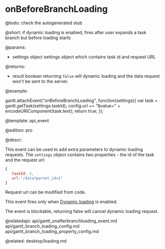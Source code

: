 onBeforeBranchLoading
=============

@todo:
	check the autogenerated stub

@short: if dynamic loading is enabled, fires after user expands a task branch but before loading starts

@params:
- settings	object	settings object which contains task id and request URL

@returns:  
  - result     boolean       returning `false` will dynamic loading and the data request won't be sent to the server.

@example:

gantt.attachEvent("onBeforeBranchLoading", function(settings){
	var task = gantt.getTask(settings.taskId);
	config.url += "&value=" + encodeURIComponent(task.text);
	return true;
});

@template:	api_event

@edition: pro

@descr:

This event can be used to add extra parameters to dynamic loading requests. The `settings` object contains two properties - the id of the task and the request url:

~~~js
{
   taskId: 1,
   url:"/data?parent_id=1"
}
~~~

Request url can be modified from code.

This event fires only when [Dynamic loading](desktop/loading.md) is enabled.

The event is blockable, returning false will cancel dynamic loading request.


@relatedapi:
api/gantt_onafterbranchloading_event.md
api/gantt_branch_loading_config.md
api/gantt_branch_loading_property_config.md

@related:
desktop/loading.md